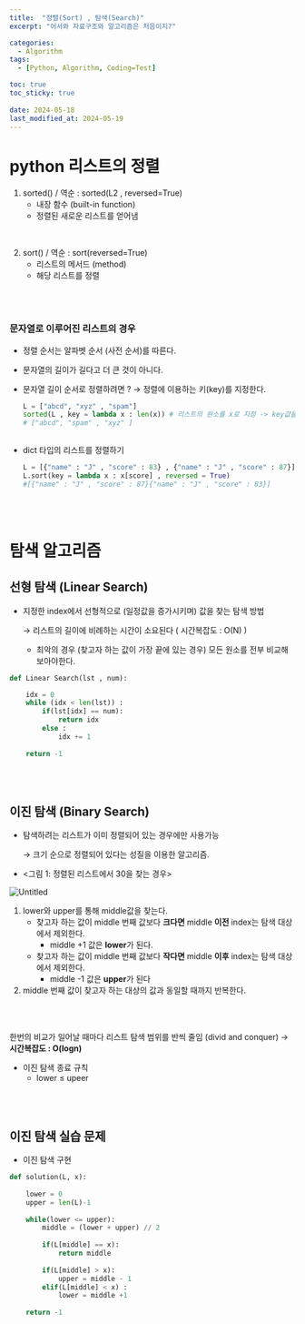 ```yaml
---
title:  "정렬(Sort) , 탐색(Search)"
excerpt: "어서와 자료구조와 알고리즘은 처음이지?"

categories:
  - Algorithm
tags:
  - [Python, Algorithm, Coding=Test]

toc: true
toc_sticky: true
 
date: 2024-05-18
last_modified_at: 2024-05-19
---
```


# python 리스트의 정렬

1. sorted() / 역순 : sorted(L2 , reversed=True) 
    - 내장 함수 (built-in function)
    - 정렬된 새로운 리스트를 얻어냄

<br/>
    
2. sort() / 역순 : sort(reversed=True)
    - 리스트의 메서드 (method)
    - 해당 리스트를 정렬

<br/>
<br/>

### 문자열로 이루어진 리스트의 경우

- 정렬 순서는 알파벳 순서 (사전 순서)를 따른다.
- 문자열의 길이가 길다고 더 큰 것이 아니다.

- 문자열 길이 순서로 정렬하려면 ? → 정렬에 이용하는 키(key)를 지정한다.
    
    ```python
    L = ["abcd", "xyz" , "spam"]
    sorted(L , key = lambda x : len(x)) # 리스트의 원소를 x로 지정 -> key값을 x의 길이로 지정
    # ["abcd", "spam" , "xyz" ]
     
    ```
    

- dict 타입의 리스트를 정렬하기
    
    ```python
    L = [{"name" : "J" , "score" : 83} , {"name" : "J" , "score" : 87}]
    L.sort(key = lambda x : x[score] , reversed = True)
    #[{"name" : "J" , "score" : 87}{"name" : "J" , "score" : 83}]
    ```
    
<br/>
<br/>


# 탐색 알고리즘



## 선형 탐색 (Linear Search)

- 지정한 index에서 선형적으로 (일정값을 증가시키며) 값을 찾는 탐색 방법
    
    → 리스트의 길이에 비례하는 시간이 소요된다 ( 시간복잡도 : O(N) ) 
    
    - 최악의 경우 (찾고자 하는 값이 가장 끝에 있는 경우) 모든 원소를 전부 비교해보아야한다.

```python
def Linear Search(lst , num):

	idx = 0
	while (idx < len(lst)) :
		if(lst[idx] == num):
			return idx
		else : 
			idx += 1
		
	return -1		 
```

<br/>
<br/>

## 이진 탐색 (Binary Search)

- 탐색하려는 리스트가 이미 정렬되어 있는 경우에만 사용가능
    
    → 크기 순으로 정렬되어 있다는 성질을 이용한 알고리즘.
    

- <그림 1: 정렬된 리스트에서 30을 찾는 경우>

![Untitled](https://github.com/Jedo0224/Jedo0224.github.io/assets/90050514/25c1d004-2bc0-4d75-942d-1b09a56997ed)


1. lower와 upper를 통해 middle값을 찾는다.
    - 찾고자 하는 값이 middle 번째 값보다 **크다면** middle **이전** index는 탐색 대상에서 제외한다.
        - middle +1 값은 **lower**가 된다.
    - 찾고자 하는 값이 middle 번째 값보다 **작다면** middle **이후** index는 탐색 대상에서 제외한다.
        - middle -1 값은 **upper**가 된다
2. middle 번째 값이 찾고자 하는 대상의 값과 동일할 때까지 반복한다.

<br/>
<br/>

한번의 비교가 일어날 때마다 리스트 탐색 범위를 반씩 줄임 (divid and conquer) → **시간복잡도 : O(logn)**

- 이진 탐색 종료 규칙
    - lower ≤ upeer

<br/>
<br/>

## 이진 탐색 실습 문제
* 이진 탐색 구현

```python
def solution(L, x):
    
    lower = 0 
    upper = len(L)-1
    
    while(lower <= upper):
        middle = (lower + upper) // 2
        
        if(L[middle] == x):
            return middle
        
        if(L[middle] > x):
            upper = middle - 1
        elif(L[middle] < x) :
            lower = middle +1
        
    return -1
```
